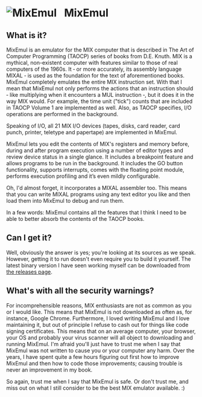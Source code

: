 # ![MixEmul](http://rbergen.home.xs4all.nl/mixemullogo.jpg) &nbsp;&nbsp;MixEmul
## What is it?
MixEmul is an emulator for the MIX computer that is described in The Art of Computer Programming (TAOCP) series of books from D.E. Knuth. MIX is a mythical, non-existent computer with features similar to those of real computers of the 1960s. It ‑ or more accurately, its assembly language MIXAL ‑ is used as the foundation for the text of aforementioned books.
MixEmul completely emulates the entire MIX instruction set. With that I mean that MixEmul not only performs the actions that an instruction should ‑ like multiplying when it encounters a MUL instruction ‑, but it does it in the way MIX would. For example, the time unit ("tick") counts that are included in TAOCP Volume 1 are implemented as well. Also, as TAOCP specifies, I/O operations are performed in the background.

Speaking of I/O, all 21 MIX I/O devices (tapes, disks, card reader, card punch, printer, teletype and papertape) are implemented in MixEmul.

MixEmul lets you edit the contents of MIX's registers and memory before, during and after program execution using a number of editor types and review device status in a single glance. It includes a breakpoint feature and allows programs to be run in the background. It includes the GO button functionality, supports interrupts, comes with the floating point module, performs execution profiling and it’s even mildly configurable.

Oh, I'd almost forget, it incorporates a MIXAL assembler too. This means that you can write MIXAL programs using any text editor you like and then load them into MixEmul to debug and run them.

In a few words: MixEmul contains all the features that I think I need to be able to better absorb the contents of the TAOCP books.
## Can I get it?
Well, obviously the answer is yes; you're looking at its sources as we speak. However, getting it to run doesn't even require you to build it yourself. The latest binary version I have seen working myself can be downloaded from [the releases page](https://github.com/rbergen/MixEmul/releases).
## What's with all the security warnings?
For incomprehensible reasons, MIX enthusiasts are not as common as you or I would like. This means that MixEmul is not downloaded as often as, for instance, Google Chrome. Furthermore, I loved writing MixEmul and I love maintaining it, but out of principle I refuse to cash out for things like code signing certificates. This means that on an average computer, your browser, your OS and probably your virus scanner will all object to downloading and running MixEmul.
I'm afraid you'll just have to trust me when I say that MixEmul was not written to cause you or your computer any harm. Over the years, I have spent quite a few hours figuring out first how to improve MixEmul and then how to code those improvements; causing trouble is never an improvement in my book.

So again, trust me when I say that MixEmul is safe. Or don't trust me, and miss out on what I still consider to be the best MIX emulator available. :)
